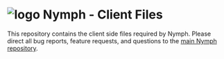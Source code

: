 # <img alt="logo" src="https://raw.githubusercontent.com/sciactive/2be-extras/master/logo/product-icon-40-bw.png" align="top" /> Nymph - Client Files

This repository contains the client side files required by Nymph. Please direct all bug reports, feature requests, and questions to the [main Nymph repository](https://github.com/sciactive/nymph).
